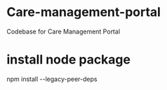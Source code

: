 # Care-management-portal

Codebase for Care Management Portal

# install node package

npm install --legacy-peer-deps
